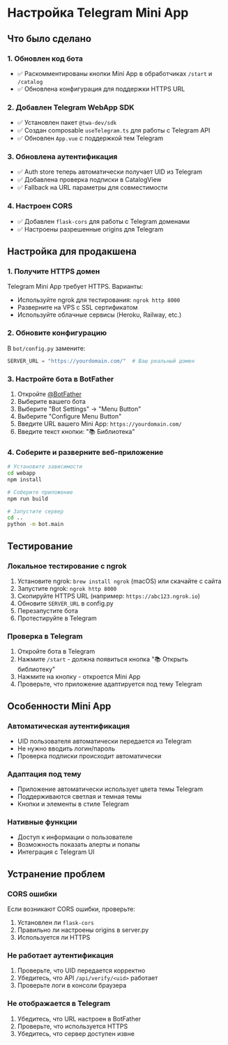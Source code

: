 # Настройка Telegram Mini App

## Что было сделано

### 1. Обновлен код бота

- ✅ Раскомментированы кнопки Mini App в обработчиках `/start` и `/catalog`
- ✅ Обновлена конфигурация для поддержки HTTPS URL

### 2. Добавлен Telegram WebApp SDK

- ✅ Установлен пакет `@twa-dev/sdk`
- ✅ Создан composable `useTelegram.ts` для работы с Telegram API
- ✅ Обновлен `App.vue` с поддержкой тем Telegram

### 3. Обновлена аутентификация

- ✅ Auth store теперь автоматически получает UID из Telegram
- ✅ Добавлена проверка подписки в CatalogView
- ✅ Fallback на URL параметры для совместимости

### 4. Настроен CORS

- ✅ Добавлен `flask-cors` для работы с Telegram доменами
- ✅ Настроены разрешенные origins для Telegram

## Настройка для продакшена

### 1. Получите HTTPS домен

Telegram Mini App требует HTTPS. Варианты:

- Используйте ngrok для тестирования: `ngrok http 8000`
- Разверните на VPS с SSL сертификатом
- Используйте облачные сервисы (Heroku, Railway, etc.)

### 2. Обновите конфигурацию

В `bot/config.py` замените:

```python
SERVER_URL = "https://yourdomain.com/"  # Ваш реальный домен
```

### 3. Настройте бота в BotFather

1. Откройте [@BotFather](https://t.me/BotFather)
2. Выберите вашего бота
3. Выберите "Bot Settings" → "Menu Button"
4. Выберите "Configure Menu Button"
5. Введите URL вашего Mini App: `https://yourdomain.com/`
6. Введите текст кнопки: "📚 Библиотека"

### 4. Соберите и разверните веб-приложение

```bash
# Установите зависимости
cd webapp
npm install

# Соберите приложение
npm run build

# Запустите сервер
cd ..
python -m bot.main
```

## Тестирование

### Локальное тестирование с ngrok

1. Установите ngrok: `brew install ngrok` (macOS) или скачайте с сайта
2. Запустите ngrok: `ngrok http 8000`
3. Скопируйте HTTPS URL (например: `https://abc123.ngrok.io`)
4. Обновите `SERVER_URL` в config.py
5. Перезапустите бота
6. Протестируйте в Telegram

### Проверка в Telegram

1. Откройте бота в Telegram
2. Нажмите `/start` - должна появиться кнопка "📚 Открыть библиотеку"
3. Нажмите на кнопку - откроется Mini App
4. Проверьте, что приложение адаптируется под тему Telegram

## Особенности Mini App

### Автоматическая аутентификация

- UID пользователя автоматически передается из Telegram
- Не нужно вводить логин/пароль
- Проверка подписки происходит автоматически

### Адаптация под тему

- Приложение автоматически использует цвета темы Telegram
- Поддерживаются светлая и темная темы
- Кнопки и элементы в стиле Telegram

### Нативные функции

- Доступ к информации о пользователе
- Возможность показать алерты и попапы
- Интеграция с Telegram UI

## Устранение проблем

### CORS ошибки

Если возникают CORS ошибки, проверьте:

1. Установлен ли `flask-cors`
2. Правильно ли настроены origins в server.py
3. Используется ли HTTPS

### Не работает аутентификация

1. Проверьте, что UID передается корректно
2. Убедитесь, что API `/api/verify/<uid>` работает
3. Проверьте логи в консоли браузера

### Не отображается в Telegram

1. Убедитесь, что URL настроен в BotFather
2. Проверьте, что используется HTTPS
3. Убедитесь, что сервер доступен извне
